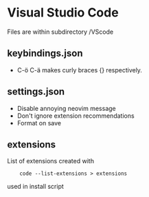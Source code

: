 # Visual Studio Code
Files are within subdirectory /VScode

## keybindings.json
* C-ö C-ä makes curly braces {} respectively.

## settings.json
* Disable annoying neovim message
* Don't ignore extension recommendations
* Format on save

## extensions
List of extensions created with 
```
    code --list-extensions > extensions
```
used in install script

